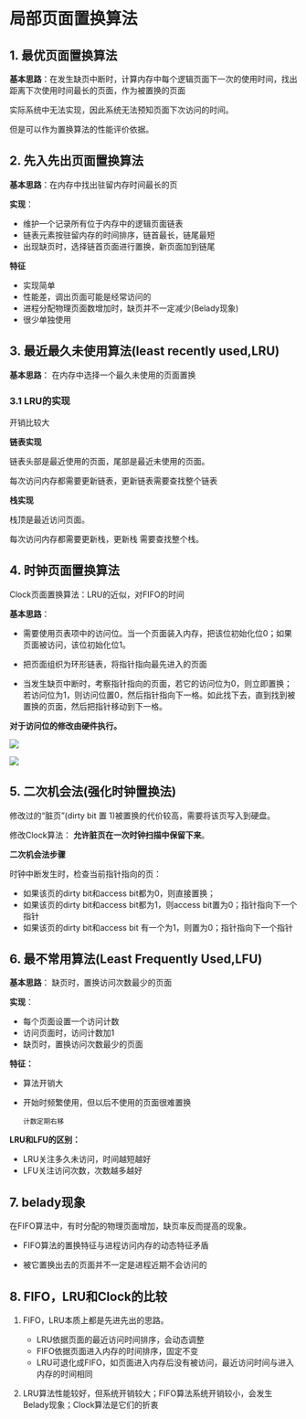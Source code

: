 # 局部页面置换算法

## 1. 最优页面置换算法

**基本思路**：在发生缺页中断时，计算内存中每个逻辑页面下一次的使用时间，找出距离下次使用时间最长的页面，作为被置换的页面

实际系统中无法实现，因此系统无法预知页面下次访问的时间。

但是可以作为置换算法的性能评价依据。

## 2. 先入先出页面置换算法

**基本思路**：在内存中找出驻留内存时间最长的页

**实现**：
   
   - 维护一个记录所有位于内存中的逻辑页面链表
   - 链表元素按驻留内存的时间排序，链首最长，链尾最短
   - 出现缺页时，选择链首页面进行置换，新页面加到链尾

**特征**

   - 实现简单
   - 性能差，调出页面可能是经常访问的
   - 进程分配物理页面数增加时，缺页并不一定减少(Belady现象)
   - 很少单独使用

## 3. 最近最久未使用算法(least recently used,LRU)

**基本思路**： 在内存中选择一个最久未使用的页面置换

### 3.1 LRU的实现

开销比较大

**链表实现**

链表头部是最近使用的页面，尾部是最近未使用的页面。

每次访问内存都需要更新链表，更新链表需要查找整个链表


**栈实现**

栈顶是最近访问页面。

每次访问内存都需要更新栈，更新栈 需要查找整个栈。 

## 4. 时钟页面置换算法

Clock页面置换算法：LRU的近似，对FIFO的时间

**基本思路**：

- 需要使用页表项中的访问位。当一个页面装入内存，把该位初始化位0；如果页面被访问，该位初始化位1。

- 把页面组织为环形链表，将指针指向最先进入的页面

- 当发生缺页中断时，考察指针指向的页面，若它的访问位为0，则立即置换；若访问位为1，则访问位置0，然后指针指向下一格。如此找下去，直到找到被置换的页面，然后把指针移动到下一格。


**对于访问位的修改由硬件执行。** 

![](https://gitee.com/existorlive/exist-or-live-pic/raw/master/%E6%88%AA%E5%B1%8F2020-10-18%20%E4%B8%8B%E5%8D%888.35.04.png)

![](https://gitee.com/existorlive/exist-or-live-pic/raw/master/%E6%88%AA%E5%B1%8F2020-10-18%20%E4%B8%8B%E5%8D%888.43.48.png)

## 5. 二次机会法(强化时钟置换法)

修改过的“脏页”(dirty bit 置 1)被置换的代价较高，需要将该页写入到硬盘。 

修改Clock算法： **允许脏页在一次时钟扫描中保留下来**。

**二次机会法步骤** 

时钟中断发生时，检查当前指针指向的页：
     
- 如果该页的dirty bit和access bit都为0，则直接置换；
- 如果该页的dirty bit和access bit都为1，则access bit置为0；指针指向下一个指针
- 如果该页的dirty bit和access bit 有一个为1，则置为0；指针指向下一个指针

## 6. 最不常用算法(Least Frequently Used,LFU)

**基本思路**： 缺页时，置换访问次数最少的页面

**实现**：

- 每个页面设置一个访问计数
- 访问页面时，访问计数加1
- 缺页时，置换访问次数最少的页面

**特征：**

- 算法开销大

- 开始时频繁使用，但以后不使用的页面很难置换
     
      计数定期右移

**LRU和LFU的区别：**

- LRU关注多久未访问，时间越短越好
- LFU关注访问次数，次数越多越好


## 7. belady现象

在FIFO算法中，有时分配的物理页面增加，缺页率反而提高的现象。

- FIFO算法的置换特征与进程访问内存的动态特征矛盾

- 被它置换出去的页面并不一定是进程近期不会访问的

## 8. FIFO，LRU和Clock的比较

1. FIFO，LRU本质上都是先进先出的思路。

    - LRU依据页面的最近访问时间排序，会动态调整
    - FIFO依据页面进入内存的时间排序，固定不变
    - LRU可退化成FIFO，如页面进入内存后没有被访问，最近访问时间与进入内存的时间相同

2. LRU算法性能较好，但系统开销较大；FIFO算法系统开销较小，会发生Belady现象；Clock算法是它们的折衷








     



